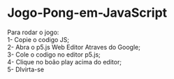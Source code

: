 ﻿# Jogo-Pong-em-JavaScript
Para rodar o jogo:<br>
1- Copie o codigo JS;<br>
2- Abra o p5.js Web Editor Atraves do Google;<br>
3- Cole o codigo no editor p5.js;<br>
4- Clique no boão play acima do editor;<br>
5- DIvirta-se<br> 
